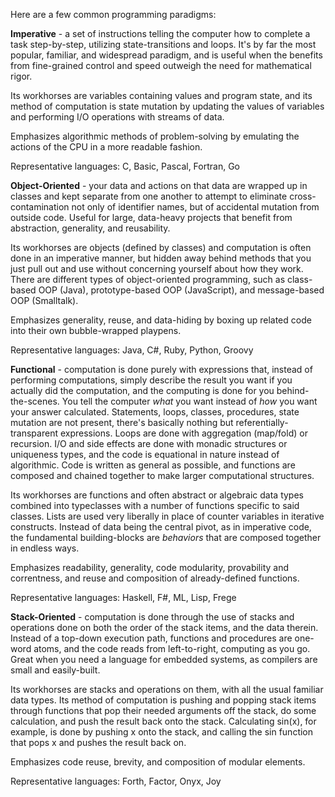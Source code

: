 Here are a few common programming paradigms:

**Imperative** - a set of instructions telling the computer how to complete a task step-by-step, utilizing state-transitions and loops. It's by far the most popular, familiar, and widespread paradigm, and is useful when the benefits from fine-grained control and speed outweigh the need for mathematical rigor. 

Its workhorses are variables containing values and program state, and its method of computation is state mutation by updating the values of variables and performing I/O operations with streams of data.

Emphasizes algorithmic methods of problem-solving by emulating the actions of the CPU in a more readable fashion.

Representative languages: C, Basic, Pascal, Fortran, Go

**Object-Oriented** - your data and actions on that data are wrapped up in classes and kept separate from one another to attempt to eliminate cross-contamination not only of identifier names, but of accidental mutation from outside code. Useful for large, data-heavy projects that benefit from abstraction, generality, and reusability.

Its workhorses are objects (defined by classes) and computation is often done in an imperative manner, but hidden away behind methods that you just pull out and use without concerning yourself about how they work. There are different types of object-oriented programming, such as class-based OOP (Java), prototype-based OOP (JavaScript), and message-based OOP (Smalltalk).

Emphasizes generality, reuse, and data-hiding by boxing up related code into their own bubble-wrapped playpens.

Representative languages: Java, C#, Ruby, Python, Groovy

**Functional** - computation is done purely with expressions that, instead of performing computations, simply describe the result you want if you actually did the computation, and the computing is done for you behind-the-scenes. You tell the computer *what* you want instead of *how* you want your answer calculated. Statements, loops, classes, procedures, state mutation are not present, there's basically nothing but referentially-transparent expressions. Loops are done with aggregation (map/fold) or recursion. I/O and side effects are done with monadic structures or uniqueness types, and the code is equational in nature instead of algorithmic. Code is written as general as possible, and functions are composed and chained together to make larger computational structures.

Its workhorses are functions and often abstract or algebraic data types combined into typeclasses with a number of functions specific to said classes. Lists are used very liberally in place of counter variables in iterative constructs. Instead of data being the central pivot, as in imperative code, the fundamental building-blocks are *behaviors* that are composed together in endless ways.

Emphasizes readability, generality, code modularity, provability and correntness, and reuse and composition of already-defined functions.

Representative languages: Haskell, F#, ML, Lisp, Frege

**Stack-Oriented** - computation is done through the use of stacks and operations done on both the order of the stack items, and the data therein. Instead of a top-down execution path, functions and procedures are one-word atoms, and the code reads from left-to-right, computing as you go. Great when you need a language for embedded systems, as compilers are small and easily-built.

Its workhorses are stacks and operations on them, with all the usual familiar data types. Its method of computation is pushing and popping stack items through functions that pop their needed arguments off the stack, do some calculation, and push the result back onto the stack. Calculating sin(x), for example, is done by pushing x onto the stack, and calling the sin function that pops x and pushes the result back on.

Emphasizes code reuse, brevity, and composition of modular elements.

Representative languages: Forth, Factor, Onyx, Joy

